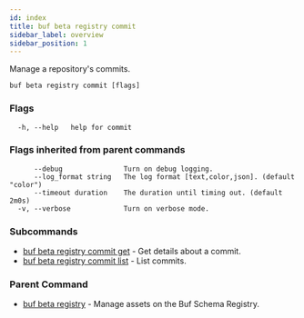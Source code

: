 ```yaml
---
id: index
title: buf beta registry commit
sidebar_label: overview
sidebar_position: 1
---
```

Manage a repository's commits.

```
buf beta registry commit [flags]
```

### Flags

```
  -h, --help   help for commit
```

### Flags inherited from parent commands

```
      --debug               Turn on debug logging.
      --log_format string   The log format [text,color,json]. (default "color")
      --timeout duration    The duration until timing out. (default 2m0s)
  -v, --verbose             Turn on verbose mode.
```

### Subcommands

* [buf beta registry commit get](get)	 - Get details about a commit.
* [buf beta registry commit list](list)	 - List commits.

### Parent Command

* [buf beta registry](../index)	 - Manage assets on the Buf Schema Registry.
